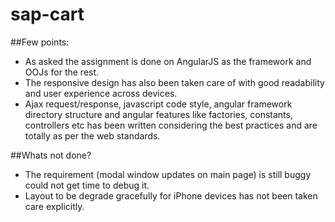 # sap-cart

##Few points:
* As asked the assignment is done on AngularJS as the framework and OOJs for the rest.
* The responsive design has also been taken care of with good readability and user experience across devices.
* Ajax request/response, javascript code style, angular framework directory structure and angular features like factories, constants, controllers etc has been written considering the best practices and are totally as per the web standards. 

##Whats not done?
* The requirement (modal window updates on main page) is still buggy could not get time to debug it.
* Layout to be degrade gracefully for iPhone devices has not been taken care explicitly. 
